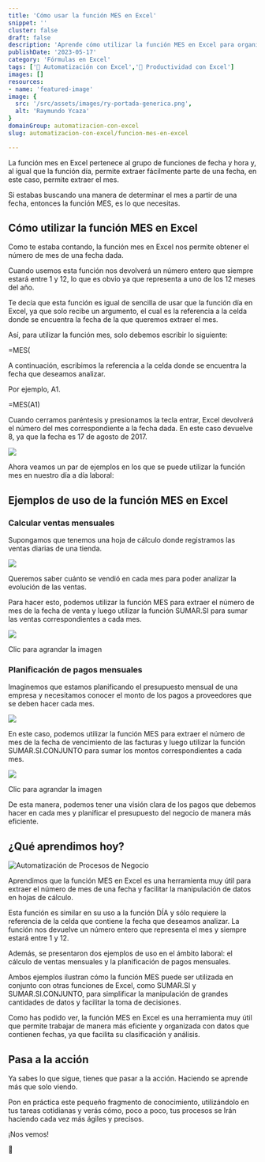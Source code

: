 ```yaml
---
title: 'Cómo usar la función MES en Excel'
snippet: ''
cluster: false
draft: false 
description: 'Aprende cómo utilizar la función MES en Excel para organizar y analizar los datos de tus procesos de negocio.'
publishDate: '2023-05-17'
category: 'Fórmulas en Excel'
tags: ['🤖 Automatización con Excel','🚀 Productividad con Excel']
images: []
resources: 
- name: 'featured-image'
image: {
  src: '/src/assets/images/ry-portada-generica.png',
  alt: 'Raymundo Ycaza'
}
domainGroup: automatizacion-con-excel
slug: automatizacion-con-excel/funcion-mes-en-excel

---
```


La función mes en Excel pertenece al grupo de funciones de fecha y hora y, al igual que la función día, permite extraer fácilmente parte de una fecha, en este caso, permite extraer el mes.

Si estabas buscando una manera de determinar el mes a partir de una fecha, entonces la función MES, es lo que necesitas.

## Cómo utilizar la función MES en Excel

Como te estaba contando, la función mes en Excel nos permite obtener el número de mes de una fecha dada.

Cuando usemos esta función nos devolverá un número entero que siempre estará entre 1 y 12, lo que es obvio ya que representa a uno de los 12 meses del año.

Te decía que esta función es igual de sencilla de usar que la función día en Excel, ya que solo recibe un argumento, el cual es la referencia a la celda donde se encuentra la fecha de la que queremos extraer el mes.

Así, para utilizar la función mes, solo debemos escribir lo siguiente:

\=MES(

A continuación, escribimos la referencia a la celda donde se encuentra la fecha que deseamos analizar.

Por ejemplo, A1.

\=MES(A1)

Cuando cerramos paréntesis y presionamos la tecla entrar, Excel devolverá el número del mes correspondiente a la fecha dada. En este caso devuelve 8, ya que la fecha es 17 de agosto de 2017.

![](/src/assets/images/2023/image-15.png)

Ahora veamos un par de ejemplos en los que se puede utilizar la función mes en nuestro día a día laboral:

## Ejemplos de uso de la función MES en Excel

### Calcular ventas mensuales

Supongamos que tenemos una hoja de cálculo donde registramos las ventas diarias de una tienda.

![](/src/assets/images/2023/image-16.png)

Queremos saber cuánto se vendió en cada mes para poder analizar la evolución de las ventas.

Para hacer esto, podemos utilizar la función MES para extraer el número de mes de la fecha de venta y luego utilizar la función SUMAR.SI para sumar las ventas correspondientes a cada mes.

[![](/src/assets/images/2023/image-17.png)](https://raymundoycaza.com/wp-content/uploads/2023/05/image-17.png)

Clic para agrandar la imagen

### Planificación de pagos mensuales

Imaginemos que estamos planificando el presupuesto mensual de una empresa y necesitamos conocer el monto de los pagos a proveedores que se deben hacer cada mes.

![](/src/assets/images/2023/image-18.png)

En este caso, podemos utilizar la función MES para extraer el número de mes de la fecha de vencimiento de las facturas y luego utilizar la función SUMAR.SI.CONJUNTO para sumar los montos correspondientes a cada mes.

![](/src/assets/images/2023/image-19.png)

Clic para agrandar la imagen

De esta manera, podemos tener una visión clara de los pagos que debemos hacer en cada mes y planificar el presupuesto del negocio de manera más eficiente.

## ¿Qué aprendimos hoy?

![Automatización de Procesos de Negocio](/src/assets/images/2023/ernesto-sonrisa-mirando-derecha_oscuro.png)

Aprendimos que la función MES en Excel es una herramienta muy útil para extraer el número de mes de una fecha y facilitar la manipulación de datos en hojas de cálculo.

Esta función es similar en su uso a la función DÍA y sólo requiere la referencia de la celda que contiene la fecha que deseamos analizar. La función nos devuelve un número entero que representa el mes y siempre estará entre 1 y 12.

Además, se presentaron dos ejemplos de uso en el ámbito laboral: el cálculo de ventas mensuales y la planificación de pagos mensuales.

Ambos ejemplos ilustran cómo la función MES puede ser utilizada en conjunto con otras funciones de Excel, como SUMAR.SI y SUMAR.SI.CONJUNTO, para simplificar la manipulación de grandes cantidades de datos y facilitar la toma de decisiones.

Como has podido ver, la función MES en Excel es una herramienta muy útil que permite trabajar de manera más eficiente y organizada con datos que contienen fechas, ya que facilita su clasificación y análisis.

## Pasa a la acción

Ya sabes lo que sigue, tienes que pasar a la acción. Haciendo se aprende más que solo viendo.

Pon en práctica este pequeño fragmento de conocimiento, utilizándolo en tus tareas cotidianas y verás cómo, poco a poco, tus procesos se Irán haciendo cada vez más ágiles y precisos.

¡Nos vemos!

🐌
